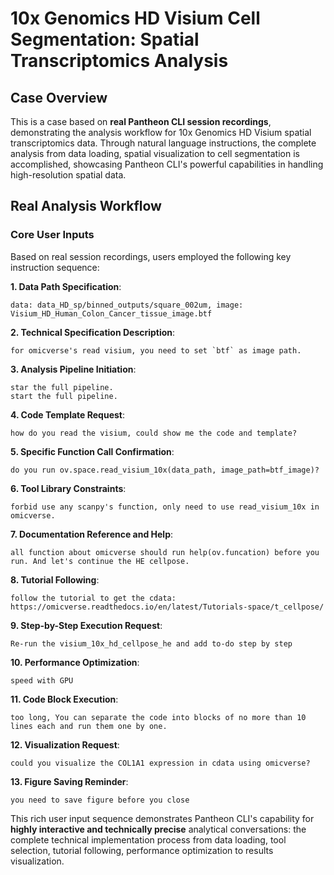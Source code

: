 # 10x Genomics HD Visium Cell Segmentation: Spatial Transcriptomics Analysis

## Case Overview

This is a case based on **real Pantheon CLI session recordings**, demonstrating the analysis workflow for 10x Genomics HD Visium spatial transcriptomics data. Through natural language instructions, the complete analysis from data loading, spatial visualization to cell segmentation is accomplished, showcasing Pantheon CLI's powerful capabilities in handling high-resolution spatial data.

## Real Analysis Workflow

### Core User Inputs
Based on real session recordings, users employed the following key instruction sequence:

**1. Data Path Specification**:
```
data: data_HD_sp/binned_outputs/square_002um, image: Visium_HD_Human_Colon_Cancer_tissue_image.btf
```

**2. Technical Specification Description**:
```
for omicverse's read visium, you need to set `btf` as image path.
```

**3. Analysis Pipeline Initiation**:
```
star the full pipeline.
start the full pipeline.
```

**4. Code Template Request**:
```
how do you read the visium, could show me the code and template?
```

**5. Specific Function Call Confirmation**:
```
do you run ov.space.read_visium_10x(data_path, image_path=btf_image)?
```

**6. Tool Library Constraints**:
```
forbid use any scanpy's function, only need to use read_visium_10x in omicverse.
```

**7. Documentation Reference and Help**:
```
all function about omicverse should run help(ov.funcation) before you run. And let's continue the HE cellpose.
```

**8. Tutorial Following**:
```
follow the tutorial to get the cdata: https://omicverse.readthedocs.io/en/latest/Tutorials-space/t_cellpose/
```

**9. Step-by-Step Execution Request**:
```
Re-run the visium_10x_hd_cellpose_he and add to-do step by step
```

**10. Performance Optimization**:
```
speed with GPU
```

**11. Code Block Execution**:
```
too long, You can separate the code into blocks of no more than 10 lines each and run them one by one.
```

**12. Visualization Request**:
```
could you visualize the COL1A1 expression in cdata using omicverse?
```

**13. Figure Saving Reminder**:
```
you need to save figure before you close
```

This rich user input sequence demonstrates Pantheon CLI's capability for **highly interactive and technically precise** analytical conversations: the complete technical implementation process from data loading, tool selection, tutorial following, performance optimization to results visualization.